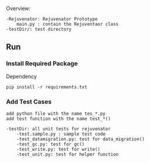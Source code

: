 Overview:
    
	-Rejuvenator: Rejuvenator Prototype
        main.py : contain the Rejuventaor class
	-testDir/: test directory

## Run

### Install Required Package
Dependency
```shell
pip install -r requirements.txt
```

### Add Test Cases

    add python file with the name tes_*.py
    add test function with the name test_*()
    
    -testDir: all unit tests for rejuvenator
        -test.sample.py : sample test code
        -test_datamigration.py: test for data_migration()
        -test_gc.py: test for gc()
        -test_write.py: test for write()
        -test_unit.py: test for helper function
    

